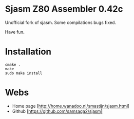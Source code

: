 Sjasm Z80 Assembler 0.42c
=========================
Unofficial fork of sjasm. Some compilations bugs fixed.

Have fun.

Installation
============
```
cmake .
make
sudo make install
```

Webs
====
- Home page [http://home.wanadoo.nl/smastijn/sjasm.html]
- Github [https://github.com/samsaga2/sjasm]
